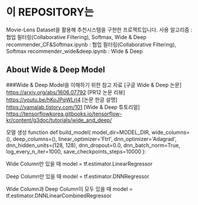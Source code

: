 # 이 REPOSITORY는
Movie-Lens Dataset을 활용해 추천시스템을 구현한 프로젝트입니다.
사용 알고리즘 : 협업 필터링(Collaborative Filtering), Softmax, Wide & Deep
recommender_CF&Softmax.ipynb : 협업 필터링(Collaborative Filtering), Softmax
recommender_wide&deep.ipynb : Wide & Deep

## About Wide & Deep Model
###Wide & Deep Model을 이해하기 위한 참고 자료
[구글 Wide & Deep 논문] https://arxiv.org/abs/1606.07792
[PR12 논문 리뷰] https://youtu.be/hKoJPqWLrI4
[논문 한글 설명] https://yamalab.tistory.com/101
[Wide & Deep 튜토리얼] https://tensorflowkorea.gitbooks.io/tensorflow-kr/content/g3doc/tutorials/wide_and_deep/

모델 생성 function
    def build_model(
        model_dir=MODEL_DIR,
        wide_columns=(),
        deep_columns=(),
        linear_optimizer='Ftrl',
        dnn_optimizer='Adagrad',
        dnn_hidden_units=(128, 128),
        dnn_dropout=0.0,
        dnn_batch_norm=True,
        log_every_n_iter=1000,
        save_checkpoints_steps=10000
    ):


Wide Column만 있을 때
    model = tf.estimator.LinearRegressor

Deep Column만 있을 때
    model = tf.estimator.DNNRegressor

Wide Column과 Deep Column이 모두 있을 때
    model = tf.estimator.DNNLinearCombinedRegressor

